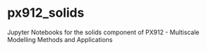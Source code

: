 # px912_solids
Jupyter Notebooks for the solids component of PX912 - Multiscale Modelling Methods and Applications
